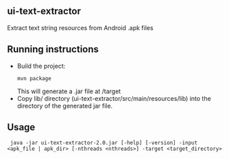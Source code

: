 ## ui-text-extractor
Extract text string resources from Android .apk files 

## Running instructions
* Build the project: <pre><code>mvn package </pre></code> This will generate a .jar file at /target
* Copy lib/ directory (ui-text-extractor/src/main/resources/lib) into the directory of the generated jar file.

## Usage

     java -jar ui-text-extractor-2.0.jar [-help] [-version] -input <apk_file | apk_dir> [-nthreads <nthreads>] -target <target_directory>

